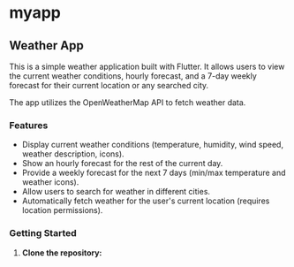 # myapp

## Weather App

This is a simple weather application built with Flutter. It allows users to view the current weather conditions, hourly forecast, and a 7-day weekly forecast for their current location or any searched city.

The app utilizes the OpenWeatherMap API to fetch weather data.

### Features

- Display current weather conditions (temperature, humidity, wind speed, weather description, icons).
- Show an hourly forecast for the rest of the current day.
- Provide a weekly forecast for the next 7 days (min/max temperature and weather icons).
- Allow users to search for weather in different cities.
- Automatically fetch weather for the user's current location (requires location permissions).

### Getting Started

1.  **Clone the repository:**

